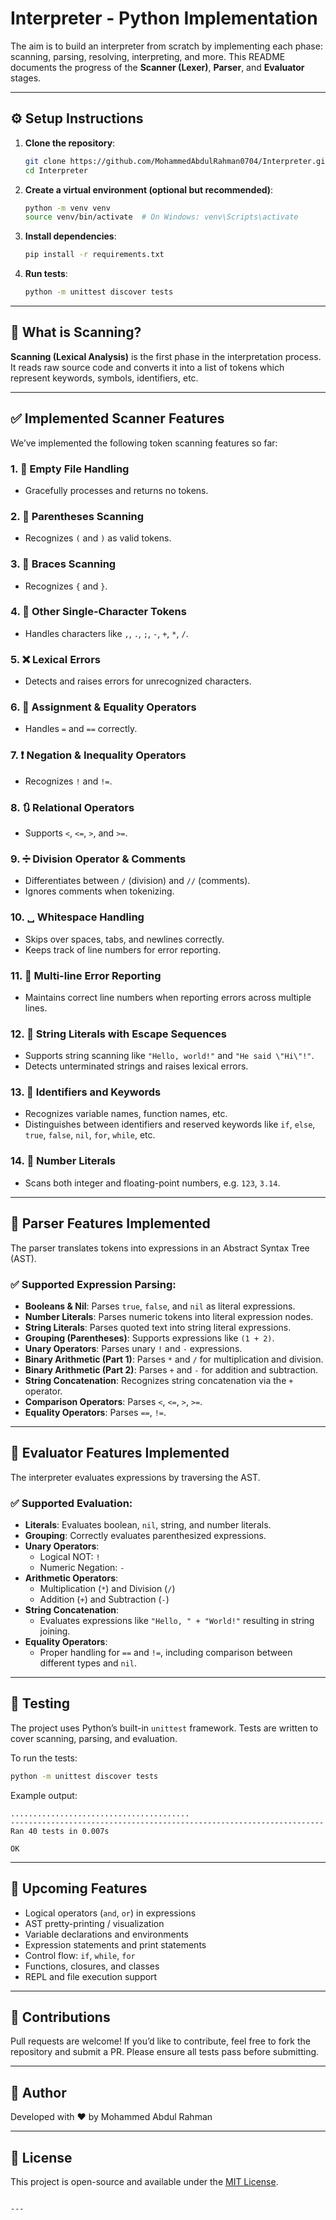 # Interpreter - Python Implementation

The aim is to build an interpreter from scratch by implementing each phase: scanning, parsing, resolving, interpreting, and more. This README documents the progress of the **Scanner (Lexer)**, **Parser**, and **Evaluator** stages.

---

## ⚙️ Setup Instructions

1. **Clone the repository**:
   ```bash
   git clone https://github.com/MohammedAbdulRahman0704/Interpreter.git
   cd Interpreter
   ```

2. **Create a virtual environment (optional but recommended)**:
   ```bash
   python -m venv venv
   source venv/bin/activate  # On Windows: venv\Scripts\activate
   ```

3. **Install dependencies**:
   ```bash
   pip install -r requirements.txt
   ```

4. **Run tests**:
   ```bash
   python -m unittest discover tests
   ```

---

## 📘 What is Scanning?

**Scanning (Lexical Analysis)** is the first phase in the interpretation process. It reads raw source code and converts it into a list of tokens which represent keywords, symbols, identifiers, etc.

---

## ✅ Implemented Scanner Features

We’ve implemented the following token scanning features so far:

### 1. 📄 Empty File Handling
- Gracefully processes and returns no tokens.

### 2. 🔄 Parentheses Scanning
- Recognizes `(` and `)` as valid tokens.

### 3. 🧱 Braces Scanning
- Recognizes `{` and `}`.

### 4. 🔣 Other Single-Character Tokens
- Handles characters like `,`, `.`, `;`, `-`, `+`, `*`, `/`.

### 5. ❌ Lexical Errors
- Detects and raises errors for unrecognized characters.

### 6. 🟰 Assignment & Equality Operators
- Handles `=` and `==` correctly.

### 7. ❗ Negation & Inequality Operators
- Recognizes `!` and `!=`.

### 8. 🔃 Relational Operators
- Supports `<`, `<=`, `>`, and `>=`.

### 9. ➗ Division Operator & Comments
- Differentiates between `/` (division) and `//` (comments).
- Ignores comments when tokenizing.

### 10. ␣ Whitespace Handling
- Skips over spaces, tabs, and newlines correctly.
- Keeps track of line numbers for error reporting.

### 11. 🧵 Multi-line Error Reporting
- Maintains correct line numbers when reporting errors across multiple lines.

### 12. 🧶 String Literals with Escape Sequences
- Supports string scanning like `"Hello, world!"` and `"He said \"Hi\"!"`.
- Detects unterminated strings and raises lexical errors.

### 13. 🔡 Identifiers and Keywords
- Recognizes variable names, function names, etc.
- Distinguishes between identifiers and reserved keywords like `if`, `else`, `true`, `false`, `nil`, `for`, `while`, etc.

### 14. 🔢 Number Literals
- Scans both integer and floating-point numbers, e.g. `123`, `3.14`.

---

## 🌲 Parser Features Implemented

The parser translates tokens into expressions in an Abstract Syntax Tree (AST).

### ✅ Supported Expression Parsing:

- **Booleans & Nil**: Parses `true`, `false`, and `nil` as literal expressions.
- **Number Literals**: Parses numeric tokens into literal expression nodes.
- **String Literals**: Parses quoted text into string literal expressions.
- **Grouping (Parentheses)**: Supports expressions like `(1 + 2)`.
- **Unary Operators**: Parses unary `!` and `-` expressions.
- **Binary Arithmetic (Part 1)**: Parses `*` and `/` for multiplication and division.
- **Binary Arithmetic (Part 2)**: Parses `+` and `-` for addition and subtraction.
- **String Concatenation**: Recognizes string concatenation via the `+` operator.
- **Comparison Operators**: Parses `<`, `<=`, `>`, `>=`.
- **Equality Operators**: Parses `==`, `!=`.

---

## 🧠 Evaluator Features Implemented

The interpreter evaluates expressions by traversing the AST.

### ✅ Supported Evaluation:

- **Literals**: Evaluates boolean, `nil`, string, and number literals.
- **Grouping**: Correctly evaluates parenthesized expressions.
- **Unary Operators**:
  - Logical NOT: `!`
  - Numeric Negation: `-`
- **Arithmetic Operators**:
  - Multiplication (`*`) and Division (`/`)
  - Addition (`+`) and Subtraction (`-`)
- **String Concatenation**:
  - Evaluates expressions like `"Hello, " + "World!"` resulting in string joining.
- **Equality Operators**:
  - Proper handling for `==` and `!=`, including comparison between different types and `nil`.

---

## 🔬 Testing

The project uses Python’s built-in `unittest` framework. Tests are written to cover scanning, parsing, and evaluation.

To run the tests:

```bash
python -m unittest discover tests
```

Example output:

```
........................................
----------------------------------------------------------------------
Ran 40 tests in 0.007s

OK
```

---

## 🚀 Upcoming Features

- Logical operators (`and`, `or`) in expressions
- AST pretty-printing / visualization
- Variable declarations and environments
- Expression statements and print statements
- Control flow: `if`, `while`, `for`
- Functions, closures, and classes
- REPL and file execution support

---

## 🙌 Contributions

Pull requests are welcome! If you’d like to contribute, feel free to fork the repository and submit a PR. Please ensure all tests pass before submitting.

---

## 🧠 Author

Developed with ❤️ by Mohammed Abdul Rahman

---

## 📖 License

This project is open-source and available under the [MIT License](LICENSE).
```

---